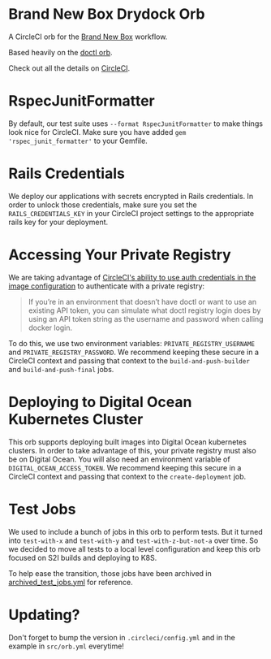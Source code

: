 # Brand New Box Drydock Orb

A CircleCI orb for the [Brand New Box](https://brandnewbox.com) workflow.

Based heavily on the [doctl orb](https://circleci.com/orbs/registry/orb/digitalocean/cli).

Check out all the details on [CircleCI](https://circleci.com/orbs/registry/orb/brandnewbox/drydock).

# RspecJunitFormatter

By default, our test suite uses `--format RspecJunitFormatter` to make things look nice for CircleCI. Make sure you have added `gem 'rspec_junit_formatter'` to your Gemfile.

# Rails Credentials

We deploy our applications with secrets encrypted in Rails credentials. In order to unlock those credentials, make sure you set the `RAILS_CREDENTIALS_KEY` in your CircleCI project settings to the appropriate rails key for your deployment.

# Accessing Your Private Registry

We are taking advantage of [CircleCI's ability to use auth credentials in the image configuration](https://circleci.com/docs/2.0/private-images/) to authenticate with a private registry:

>  If you’re in an environment that doesn’t have doctl or want to use an existing API token, you can simulate what doctl registry login does by using an API token string as the username and password when calling docker login. 

To do this, we use two environment variables: `PRIVATE_REGISTRY_USERNAME` and `PRIVATE_REGISTRY_PASSWORD`. We recommend keeping these secure in a CircleCI context and passing that context to the `build-and-push-builder` and `build-and-push-final` jobs.

# Deploying to Digital Ocean Kubernetes Cluster

This orb supports deploying built images into Digital Ocean kubernetes clusters. In order to take advantage of this, your private registry must also be on Digital Ocean. You will also need an environment variable of `DIGITAL_OCEAN_ACCESS_TOKEN`. We recommend keeping this secure in a CircleCI context and passing that context to the `create-deployment` job.
 
# Test Jobs

We used to include a bunch of jobs in this orb to perform tests. But it turned into `test-with-x` and `test-with-y` and `test-with-z-but-not-a` over time. So we decided to move all tests to a local level configuration and keep this orb focused on S2I builds and deploying to K8S.

To help ease the transition, those jobs have been archived in [archived_test_jobs.yml](https://github.com/brandnewbox/drydock_orb/blob/master/archived_test_jobs.yml) for reference.

# Updating?

Don't forget to bump the version in `.circleci/config.yml` and in the example in `src/orb.yml` everytime!
